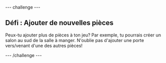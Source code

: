 \--- challenge \---

## Défi : Ajouter de nouvelles pièces

Peux-tu ajouter plus de pièces à ton jeu? Par exemple, tu pourrais créer un salon au sud de la salle à manger. N'oublie pas d'ajouter une porte vers/venant d'une des autres pièces!

\--- /challenge \---